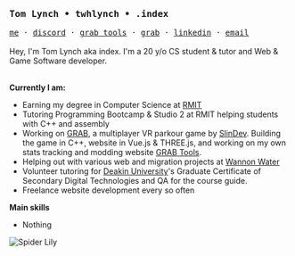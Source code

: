 ### <samp>Tom Lynch • twhlynch • .index</samp>
<samp>
  <a href="https://twhlynch.me">me</a> ·
  <a href="https://twhlynch.me/discord">discord</a> ·
  <a href="https://grab-tools.live/">grab tools</a> ·
  <a href="https://grabvr.quest/">grab</a> ·
  <a href="https://www.linkedin.com/in/twhlynch/">linkedin</a> ·
  <a href="mailto:tom@twhlynch.me">email</a>
</samp>
<br/><br/>
Hey, I'm Tom Lynch aka index. I'm a 20 y/o CS student & tutor and Web & Game Software developer.
<br/><br/>

**Currently I am:**
- Earning my degree in Computer Science at [RMIT](https://rmit.edu.au)
- Tutoring Programming Bootcamp & Studio 2 at RMIT helping students with C++ and assembly
- Working on [GRAB](https://grabvr.quest/), a multiplayer VR parkour game by [SlinDev](https://slin.dev/). Building the game in C++, website in Vue.js & THREE.js, and working on my own stats tracking and modding website [GRAB Tools](https://grab-tools.live).
- Helping out with various web and migration projects at [Wannon Water](https://wannonwater.com.au)
- Volunteer tutoring for [Deakin University](https://deakin.edu.au/)'s Graduate Certificate of Secondary Digital Technologies and QA for the course guide.
- Freelance website development every so often

**Main skills**
- Nothing

![Spider Lily](https://github.com/twhlynch/halftones/blob/main/example.svg)
